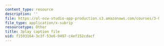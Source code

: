 ```yaml
---
content_type: resource
description: ''
file: https://ol-ocw-studio-app-production.s3.amazonaws.com/courses/3-054-cellular-solids-structure-properties-and-applications-spring-2015/f15931643c3f53e69497c4ef152cdacf_U2DvFy2qM74.vtt
file_type: application/x-subrip
resourcetype: Other
title: 3play caption file
uid: f1593164-3c3f-53e6-9497-c4ef152cdacf
---
```

